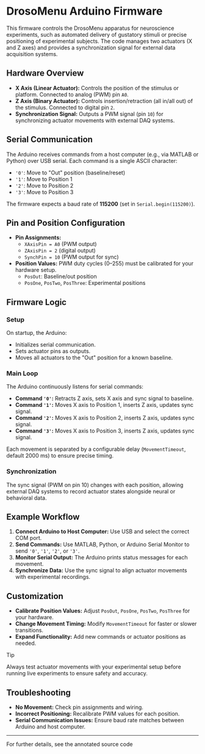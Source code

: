 # DrosoMenu Arduino Firmware

This firmware controls the DrosoMenu apparatus for neuroscience experiments, such as automated delivery of gustatory stimuli or precise positioning of experimental subjects. The code manages two actuators (X and Z axes) and provides a synchronization signal for external data acquisition systems.

## Hardware Overview

- **X Axis (Linear Actuator):** Controls the position of the stimulus or platform. Connected to analog (PWM) pin `A0`.
- **Z Axis (Binary Actuator):** Controls insertion/retraction (all in/all out) of the stimulus. Connected to digital pin `2`.
- **Synchronization Signal:** Outputs a PWM signal (pin `10`) for synchronizing actuator movements with external DAQ systems.

## Serial Communication

The Arduino receives commands from a host computer (e.g., via MATLAB or Python) over USB serial. Each command is a single ASCII character:
- `'0'`: Move to "Out" position (baseline/reset)
- `'1'`: Move to Position 1
- `'2'`: Move to Position 2
- `'3'`: Move to Position 3

The firmware expects a baud rate of **115200** (set in `Serial.begin(115200)`).

## Pin and Position Configuration

- **Pin Assignments:**
  - `XAxisPin = A0` (PWM output)
  - `ZAxisPin = 2` (digital output)
  - `SynchPin = 10` (PWM output for sync)
- **Position Values:** PWM duty cycles (0–255) must be calibrated for your hardware setup.
  - `PosOut`: Baseline/out position
  - `PosOne`, `PosTwo`, `PosThree`: Experimental positions

## Firmware Logic

### Setup

On startup, the Arduino:
- Initializes serial communication.
- Sets actuator pins as outputs.
- Moves all actuators to the "Out" position for a known baseline.

### Main Loop

The Arduino continuously listens for serial commands:
- **Command `'0'`:** Retracts Z axis, sets X axis and sync signal to baseline.
- **Command `'1'`:** Moves X axis to Position 1, inserts Z axis, updates sync signal.
- **Command `'2'`:** Moves X axis to Position 2, inserts Z axis, updates sync signal.
- **Command `'3'`:** Moves X axis to Position 3, inserts Z axis, updates sync signal.

Each movement is separated by a configurable delay (`MovementTimeout`, default 2000 ms) to ensure precise timing.

### Synchronization

The sync signal (PWM on pin 10) changes with each position, allowing external DAQ systems to record actuator states alongside neural or behavioral data.

## Example Workflow

1. **Connect Arduino to Host Computer:** Use USB and select the correct COM port.
2. **Send Commands:** Use MATLAB, Python, or Arduino Serial Monitor to send `'0'`, `'1'`, `'2'`, or `'3'`.
3. **Monitor Serial Output:** The Arduino prints status messages for each movement.
4. **Synchronize Data:** Use the sync signal to align actuator movements with experimental recordings.

## Customization

- **Calibrate Position Values:** Adjust `PosOut`, `PosOne`, `PosTwo`, `PosThree` for your hardware.
- **Change Movement Timing:** Modify `MovementTimeout` for faster or slower transitions.
- **Expand Functionality:** Add new commands or actuator positions as needed.

> [!TIP]
> Always test actuator movements with your experimental setup before running live experiments to ensure safety and accuracy.

## Troubleshooting

- **No Movement:** Check pin assignments and wiring.
- **Incorrect Positioning:** Recalibrate PWM values for each position.
- **Serial Communication Issues:** Ensure baud rate matches between Arduino and host computer.

---

For further details, see the annotated source code
